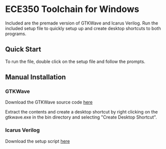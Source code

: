 # ECE350 Toolchain for Windows
Included are the premade version of GTKWave and Icarus Verilog.
Run the included setup file to quickly setup up and create desktop shortcuts to both programs.
## Quick Start
To run the file, double click on the setup file and follow the prompts.

## Manual Installation 
### GTKWave
Download the GTKWave source code [here](https://sourceforge.net/projects/gtkwave/files/gtkwave-3.3.100-bin-win64/)

Extract the contents and create a desktop shortcut by right clicking on the gtkwave.exe in the bin directory and selecting "Create Desktop Shortcut". 

### Icarus Verilog
Download the setup script [here](http://bleyer.org/icarus/)
